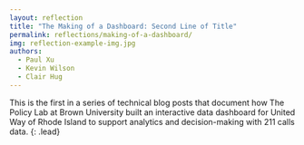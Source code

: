 ```yaml
---
layout: reflection
title: "The Making of a Dashboard: Second Line of Title"
permalink: reflections/making-of-a-dashboard/
img: reflection-example-img.jpg
authors:
  - Paul Xu
  - Kevin Wilson
  - Clair Hug
---
```


This is the first in a series of technical blog posts that document how The Policy Lab at Brown University built an interactive data dashboard for United Way of Rhode Island to support analytics and decision-making with 211 calls data.
{: .lead}
